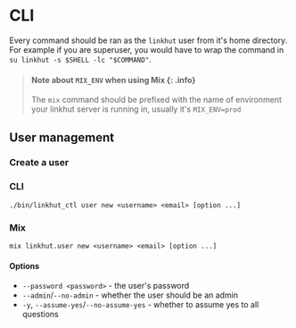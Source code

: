 # CLI

Every command should be ran as the `linkhut` user from it's home directory. For example if you are superuser, you would have to wrap the command in `su linkhut -s $SHELL -lc "$COMMAND"`.

> #### Note about `MIX_ENV` when using Mix {: .info}
>
> The `mix` command should be prefixed with the name of environment your linkhut server is running in, usually it's `MIX_ENV=prod`


## User management


### Create a user

<!-- tabs-open -->
### CLI

```shell
./bin/linkhut_ctl user new <username> <email> [option ...]
```

### Mix

```shell
mix linkhut.user new <username> <email> [option ...]
```
<!-- tabs-close -->


#### Options
- `--password <password>` - the user's password
- `--admin`/`--no-admin` - whether the user should be an admin
- `-y`, `--assume-yes`/`--no-assume-yes` - whether to assume yes to all questions

